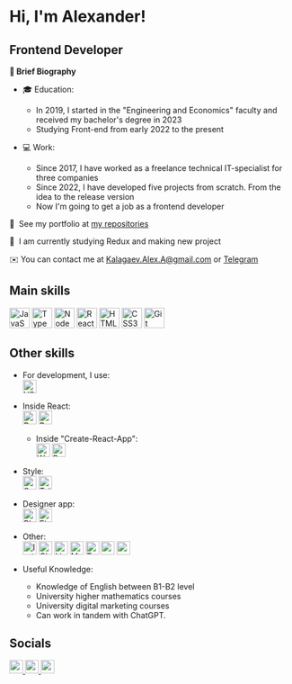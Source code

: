 # Hi, I'm Alexander!

## Frontend Developer

   **📔 Brief Biography**
   
   * 🎓 Education:
      * In 2019, I started in the "Engineering and Economics" faculty and received my bachelor's degree in 2023
      * Studying Front-end from early 2022 to the present
  
   * 💻 Work:
      * Since 2017, I have worked as a freelance technical IT-specialist for three companies
      * Since 2022, I have developed five projects from scratch. From the idea to the release version
      * Now I'm going to get a job as a frontend developer

   📂  See my portfolio at [my repositories](http://github.com/AleksMercer?tab=repositories)
   
   🧠  I am currently studying Redux and making new project
   
   ✉️  You can contact me at [Kalagaev.Alex.A@gmail.com](mailto:Kalagaev.Alex.A@gmail.com) or [Telegram](https://t.me/Mercerr)

## Main skills

<p align="left">
    <img src="https://raw.githubusercontent.com/danielcranney/readme-generator/main/public/icons/skills/javascript-colored.svg" width="36" height="36" title="JavaScript" alt="JavaScript" />
    <img src="https://raw.githubusercontent.com/danielcranney/readme-generator/main/public/icons/skills/typescript-colored.svg" width="36" height="36" title="TypeScript" alt="TypeScript" />
    <img src="https://raw.githubusercontent.com/danielcranney/readme-generator/main/public/icons/skills/nodejs-colored.svg" width="36" height="36" title="NodeJS" alt="NodeJS" />
    <img src="https://raw.githubusercontent.com/danielcranney/readme-generator/main/public/icons/skills/react-colored.svg" width="36" height="36" title="React" alt="React" />
    <img src="https://raw.githubusercontent.com/danielcranney/readme-generator/main/public/icons/skills/html5-colored.svg" width="36" height="36" title="HTML5" alt="HTML5" />
    <img src="https://raw.githubusercontent.com/danielcranney/readme-generator/main/public/icons/skills/css3-colored.svg" width="36" height="36" title="CSS3" alt="CSS3" />
    <img src="https://raw.githubusercontent.com/danielcranney/readme-generator/main/public/icons/skills/git-colored.svg" width="36" height="36" title="Git" alt="Git" />
</p>

## Other skills

<p align="left">
  
* For development, I use:</br>
    <img src="https://upload.wikimedia.org/wikipedia/commons/9/9a/Visual_Studio_Code_1.35_icon.svg" width="24" height="24" title ="VSC" alt="VSC" />

* Inside React:</br>
    <img src="https://raw.githubusercontent.com/danielcranney/readme-generator/main/public/icons/skills/redux-colored.svg" width="24" height="24" title ="Redux" alt="Redux" />
    <img src="https://www.svgrepo.com/show/354262/react-router.svg" width="24" height="24" title ="Router" alt="Router" />

    * Inside "Create-React-App":</br>
        <img src="https://raw.githubusercontent.com/danielcranney/readme-generator/main/public/icons/skills/webpack-colored.svg" width="24" height="24" title ="Webpack" alt="Webpack" />
        <img src="https://raw.githubusercontent.com/danielcranney/readme-generator/main/public/icons/skills/babel-colored-dark.svg" width="24" height="24" title ="Babel" alt="Babel" />

* Style:</br>
    <img src="https://raw.githubusercontent.com/danielcranney/readme-generator/main/public/icons/skills/sass-colored.svg" width="24" height="24" title ="Sass" alt="Sass" />
    <img src="https://raw.githubusercontent.com/danielcranney/readme-generator/main/public/icons/skills/tailwindcss-colored.svg" width="24" height="24" title ="TailwindCSS" alt="TailwindCSS" />

* Designer app:</br>
    <img src="https://raw.githubusercontent.com/danielcranney/readme-generator/main/public/icons/skills/photoshop-colored-dark.svg" width="24" height="24" title ="Photoshop" alt="Photoshop" />
    <img src="https://raw.githubusercontent.com/danielcranney/readme-generator/main/public/icons/skills/figma-colored.svg" width="24" height="24" title ="Figma" alt="Figma" />

* Other:</br>
    <img src="https://lesdieuxducode.com/images/blog/titleimages/indexeddb-0.png" width="24" height="24" title ="IDB" alt="IndexedDB" />
    <img src="https://upload.wikimedia.org/wikipedia/commons/thumb/0/04/ChatGPT_logo.svg/240px-ChatGPT_logo.svg.png" width="24" height="24" title ="ChatGPT" alt="ChatGPT" />
    <img src="https://upload.wikimedia.org/wikipedia/commons/thumb/e/e3/ESLint_logo.svg/1200px-ESLint_logo.svg.png" width="24" height="24" title ="Linter" alt="Linter" />
    <img src="https://www.svgrepo.com/show/306375/markdown.svg" width="24" height="24" title ="MarkDown" alt="MarkDown" />
    <img src="https://www.svgrepo.com/show/507435/terminal.svg" width="24" height="24" title ="Terminal" alt="Terminal" />
    <img src="https://www.svgrepo.com/show/452077/npm.svg" width="24" height="24" title ="npm" alt="npm" />
    <img src="https://www.svgrepo.com/show/354588/yarn.svg" width="24" height="24" title ="yarn" alt="yarn" />

* Useful Knowledge:
  * Knowledge of English between B1-B2 level
  * University higher mathematics courses
  * University digital marketing courses
  * Can work in tandem with ChatGPT.
  
</p>

## Socials

<p align="left"> 
    <a href="https://www.github.com/AleksMercer" target="_blank" rel="noreferrer">
        <img src="https://raw.githubusercontent.com/danielcranney/readme-generator/main/public/icons/socials/github-dark.svg" width="24" height="24" />
    </a>
    <a href="https://leetcode.com/mercer_alex" target="_blank" rel="noreferrer">
        <img src="https://upload.wikimedia.org/wikipedia/commons/a/ab/LeetCode_logo_white_no_text.svg" width="24" height="24" />
    </a>
    <a href="https://ru.hexlet.io/u/mercer" target="_blank" rel="noreferrer">
        <img src="https://avatars.githubusercontent.com/u/2685047?s=200&v=4" width="24" height="24" />
    </a>
</p>

